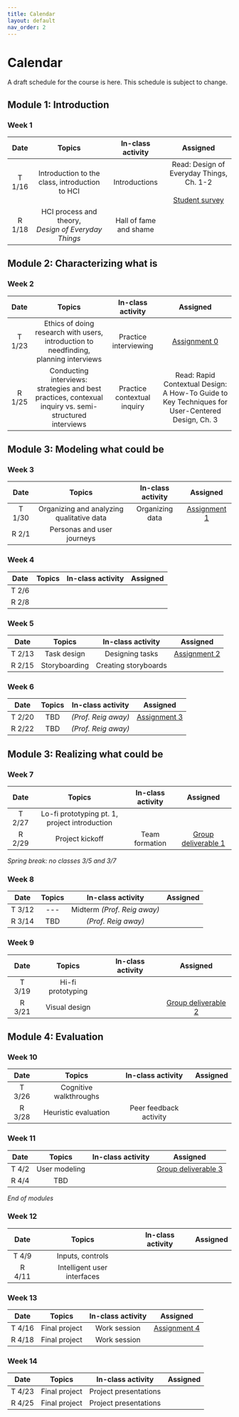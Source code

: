 ```yaml
---
title: Calendar
layout: default
nav_order: 2
---
```


# Calendar

A draft schedule for the course is here. This schedule is subject to change.

## Module 1: Introduction

### Week 1

|  Date  |                         Topics                          |   In-class activity    |                                     Assigned                                     |
| :----: | :-----------------------------------------------------: | :--------------------: | :------------------------------------------------------------------------------: |
| T 1/16 |     Introduction to the class, introduction to HCI      |     Introductions      | Read: Design of Everyday Things, Ch. 1-2 <br><br> [Student survey](/survey.html) |
| R 1/18 | HCI process and theory,<br> _Design of Everyday Things_ | Hall of fame and shame |                                                                                  |

## Module 2: Characterizing what is

### Week 2

|  Date  |                                                 Topics                                                 |      In-class activity      |                                            Assigned                                             |
| :----: | :----------------------------------------------------------------------------------------------------: | :-------------------------: | :---------------------------------------------------------------------------------------------: |
| T 1/23 |         Ethics of doing research with users, introduction to needfinding, planning interviews          |    Practice interviewing    |                                   [Assignment 0](/indA0.html)                                   |
| R 1/25 | Conducting interviews: strategies and best practices, contexual inquiry vs. semi-structured interviews | Practice contextual inquiry | Read: Rapid Contextual Design: A How-To Guide to Key Techniques for User-Centered Design, Ch. 3 |

## Module 3: Modeling what could be

### Week 3

|  Date  |                  Topics                   | In-class activity |          Assigned           |
| :----: | :---------------------------------------: | :---------------: | :-------------------------: |
| T 1/30 | Organizing and analyzing qualitative data |  Organizing data  | [Assignment 1](/indA1.html) |
| R 2/1  |        Personas and user journeys         |                   |                             |

### Week 4

| Date  | Topics | In-class activity | Assigned |
| :---: | :----: | :---------------: | :------: |
| T 2/6 |        |                   |          |
| R 2/8 |        |                   |          |

### Week 5

|  Date  |    Topics     |  In-class activity   |          Assigned           |
| :----: | :-----------: | :------------------: | :-------------------------: |
| T 2/13 |  Task design  |   Designing tasks    | [Assignment 2](/indA2.html) |
| R 2/15 | Storyboarding | Creating storyboards |                             |

### Week 6

|  Date  | Topics |  In-class activity  |          Assigned           |
| :----: | :----: | :-----------------: | :-------------------------: |
| T 2/20 |  TBD   | _(Prof. Reig away)_ | [Assignment 3](/indA3.html) |
| R 2/22 |  TBD   | _(Prof. Reig away)_ |                             |

## Module 3: Realizing what could be

### Week 7

|  Date  |                    Topics                     | In-class activity |              Assigned               |
| :----: | :-------------------------------------------: | :---------------: | :---------------------------------: |
| T 2/27 | Lo-fi prototyping pt. 1, project introduction |                   |                                     |
| R 2/29 |                Project kickoff                |  Team formation   | [Group deliverable 1](/deliv1.html) |

_Spring break: no classes 3/5 and 3/7_

### Week 8

|  Date  | Topics |      In-class activity      | Assigned |
| :----: | :----: | :-------------------------: | :------: |
| T 3/12 |  ---   | Midterm _(Prof. Reig away)_ |          |
| R 3/14 |  TBD   |     _(Prof. Reig away)_     |          |

### Week 9

|  Date  |      Topics       | In-class activity |              Assigned               |
| :----: | :---------------: | :---------------: | :---------------------------------: |
| T 3/19 | Hi-fi prototyping |                   |                                     |
| R 3/21 |   Visual design   |                   | [Group deliverable 2](/deliv2.html) |

## Module 4: Evaluation

### Week 10

|  Date  |         Topics         |   In-class activity    | Assigned |
| :----: | :--------------------: | :--------------------: | :------: |
| T 3/26 | Cognitive walkthroughs |                        |          |
| R 3/28 |  Heuristic evaluation  | Peer feedback activity |          |

### Week 11

| Date  |    Topics     | In-class activity |              Assigned               |
| :---: | :-----------: | :---------------: | :---------------------------------: |
| T 4/2 | User modeling |                   | [Group deliverable 3](/deliv3.html) |
| R 4/4 |      TBD      |                   |                                     |

_End of modules_

### Week 12

|  Date  |           Topics            | In-class activity | Assigned |
| :----: | :-------------------------: | :---------------: | :------: |
| T 4/9  |      Inputs, controls       |                   |          |
| R 4/11 | Intelligent user interfaces |                   |          |

### Week 13

|  Date  |    Topics     | In-class activity |          Assigned           |
| :----: | :-----------: | :---------------: | :-------------------------: |
| T 4/16 | Final project |   Work session    | [Assignment 4](/indA4.html) |
| R 4/18 | Final project |   Work session    |                             |

### Week 14

|  Date  |    Topics     |   In-class activity   | Assigned |
| :----: | :-----------: | :-------------------: | :------: |
| T 4/23 | Final project | Project presentations |          |
| R 4/25 | Final project | Project presentations |          |
